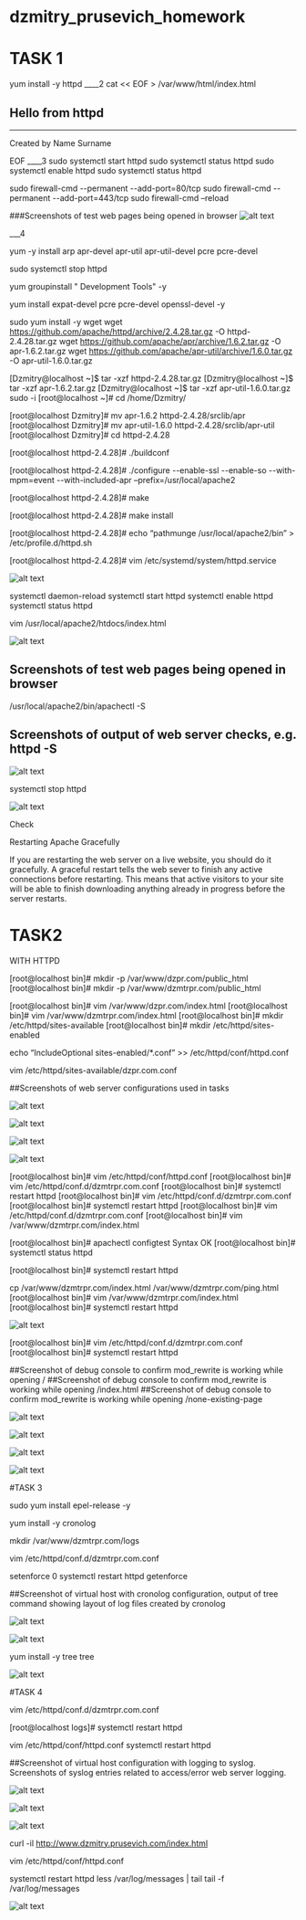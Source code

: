 # dzmitry_prusevich_homework


#                 TASK 1
yum install -y httpd
____2
 cat << EOF > /var/www/html/index.html
<h2>Hello from httpd</h2>
<hr />
<p>Created by Name Surname</p>
EOF
____3
     sudo systemctl start httpd
     sudo systemctl status httpd
     sudo systemctl enable httpd
     sudo systemctl status httpd

sudo firewall-cmd --permanent --add-port=80/tcp
sudo firewall-cmd --permanent --add-port=443/tcp
sudo firewall-cmd –reload


###Screenshots of test web pages being opened in browser
![alt text][logo]

[logo]:https://github.com/Dzmitry-Prusevich/dzmitry_prusevich_homework/blob/apache_day1/1.jpg




___4

yum -y install arp apr-devel apr-util apr-util-devel pcre pcre-devel

sudo systemctl stop httpd

yum groupinstall " Development Tools"  -y

yum install expat-devel pcre pcre-devel openssl-devel -y

sudo yum install -y wget
wget https://github.com/apache/httpd/archive/2.4.28.tar.gz -O httpd-2.4.28.tar.gz
wget https://github.com/apache/apr/archive/1.6.2.tar.gz -O apr-1.6.2.tar.gz
wget https://github.com/apache/apr-util/archive/1.6.0.tar.gz -O apr-util-1.6.0.tar.gz

[Dzmitry@localhost ~]$ tar -xzf httpd-2.4.28.tar.gz
[Dzmitry@localhost ~]$ tar -xzf apr-1.6.2.tar.gz
[Dzmitry@localhost ~]$ tar -xzf apr-util-1.6.0.tar.gz
sudo -i
[root@localhost ~]# cd /home/Dzmitry/


[root@localhost Dzmitry]# mv apr-1.6.2 httpd-2.4.28/srclib/apr
[root@localhost Dzmitry]# mv apr-util-1.6.0 httpd-2.4.28/srclib/apr-util
[root@localhost Dzmitry]# cd httpd-2.4.28


[root@localhost httpd-2.4.28]# ./buildconf

[root@localhost httpd-2.4.28]# ./configure --enable-ssl --enable-so --with-mpm=event --with-included-apr –prefix=/usr/local/apache2

[root@localhost httpd-2.4.28]# make

[root@localhost httpd-2.4.28]# make install


[root@localhost httpd-2.4.28]# echo “pathmunge /usr/local/apache2/bin” > /etc/profile.d/httpd.sh

[root@localhost httpd-2.4.28]# vim /etc/systemd/system/httpd.service


![alt text][logo]

[logo]:https://github.com/Dzmitry-Prusevich/dzmitry_prusevich_homework/blob/apache_day1/2.jpg




systemctl daemon-reload
systemctl start httpd
systemctl enable httpd
systemctl status httpd




vim /usr/local/apache2/htdocs/index.html

![alt text][logo]

[logo]:https://github.com/Dzmitry-Prusevich/dzmitry_prusevich_homework/blob/apache_day1/3.jpg
## Screenshots of test web pages being opened in browser





/usr/local/apache2/bin/apachectl -S


##  Screenshots of output of web server checks, e.g. httpd -S

![alt text][logo]

[logo]:https://github.com/Dzmitry-Prusevich/dzmitry_prusevich_homework/blob/apache_day1/4.jpg

systemctl stop httpd

![alt text][logo]

[logo]:https://github.com/Dzmitry-Prusevich/dzmitry_prusevich_homework/blob/apache_day1/5.jpg




Check

Restarting Apache Gracefully

If you are restarting the web server on a live website, you should do it gracefully.
A graceful restart tells the web sever to finish any active connections before restarting. This means that active visitors to your site will be able to finish downloading anything already in progress before the server restarts.



#					TASK2


WITH HTTPD

[root@localhost bin]# mkdir -p /var/www/dzpr.com/public_html
[root@localhost bin]# mkdir -p /var/www/dzmtrpr.com/public_html

[root@localhost bin]# vim /var/www/dzpr.com/index.html
[root@localhost bin]# vim /var/www/dzmtrpr.com/index.html
[root@localhost bin]# mkdir /etc/httpd/sites-available
[root@localhost bin]# mkdir /etc/httpd/sites-enabled

echo “IncludeOptional sites-enabled/*.conf” >> /etc/httpd/conf/httpd.conf

vim /etc/httpd/sites-available/dzpr.com.conf


##Screenshots of web server configurations used in tasks

![alt text][logo]

[logo]:https://github.com/Dzmitry-Prusevich/dzmitry_prusevich_homework/blob/apache_day1/2_1.jpg


![alt text][logo]

[logo]:https://github.com/Dzmitry-Prusevich/dzmitry_prusevich_homework/blob/apache_day1/2_2.jpg


![alt text][logo]

[logo]:https://github.com/Dzmitry-Prusevich/dzmitry_prusevich_homework/blob/apache_day1/2_3.jpg






![alt text][logo]

[logo]:https://github.com/Dzmitry-Prusevich/dzmitry_prusevich_homework/blob/apache_day1/2_4.jpg



[root@localhost bin]# vim /etc/httpd/conf/httpd.conf
[root@localhost bin]# vim /etc/httpd/conf.d/dzmtrpr.com.conf
[root@localhost bin]# systemctl restart httpd
[root@localhost bin]# vim /etc/httpd/conf.d/dzmtrpr.com.conf
[root@localhost bin]# systemctl restart httpd
[root@localhost bin]# vim /etc/httpd/conf.d/dzmtrpr.com.conf
[root@localhost bin]# vim /var/www/dzmtrpr.com/index.html


[root@localhost bin]# apachectl configtest
Syntax OK
[root@localhost bin]# systemctl status httpd

[root@localhost bin]# systemctl restart httpd

cp /var/www/dzmtrpr.com/index.html /var/www/dzmtrpr.com/ping.html
[root@localhost bin]# vim /var/www/dzmtrpr.com/index.html
[root@localhost bin]# systemctl restart httpd


![alt text][logo]

[logo]:https://github.com/Dzmitry-Prusevich/dzmitry_prusevich_homework/blob/apache_day1/2_5.jpg




[root@localhost bin]# vim /etc/httpd/conf.d/dzmtrpr.com.conf
[root@localhost bin]# systemctl restart httpd

##Screenshot of debug console to confirm mod_rewrite is working while opening /
##Screenshot of debug console to confirm mod_rewrite is working while opening /index.html
##Screenshot of debug console to confirm mod_rewrite is working while opening /none-existing-page

![alt text][logo]

[logo]:https://github.com/Dzmitry-Prusevich/dzmitry_prusevich_homework/blob/apache_day1/3_1.jpg


![alt text][logo]

[logo]:https://github.com/Dzmitry-Prusevich/dzmitry_prusevich_homework/blob/apache_day1/3_2.jpg




![alt text][logo]

[logo]:https://github.com/Dzmitry-Prusevich/dzmitry_prusevich_homework/blob/apache_day1/3_3.jpg


![alt text][logo]

[logo]:https://github.com/Dzmitry-Prusevich/dzmitry_prusevich_homework/blob/apache_day1/3_4.jpg
















#TASK 3

sudo yum install epel-release -y

yum install -y cronolog

mkdir /var/www/dzmtrpr.com/logs

vim /etc/httpd/conf.d/dzmtrpr.com.conf

setenforce 0
 systemctl restart httpd
 getenforce


##Screenshot of virtual host with cronolog configuration, output of tree command showing layout of log files created by cronolog

![alt text][logo]

[logo]:https://github.com/Dzmitry-Prusevich/dzmitry_prusevich_homework/blob/apache_day1/4_1.jpg


![alt text][logo]

[logo]:https://github.com/Dzmitry-Prusevich/dzmitry_prusevich_homework/blob/apache_day1/4_2.jpg



yum install -y tree
tree

![alt text][logo]

[logo]:https://github.com/Dzmitry-Prusevich/dzmitry_prusevich_homework/blob/apache_day1/4_3.jpg




#TASK 4


vim /etc/httpd/conf.d/dzmtrpr.com.conf

[root@localhost logs]# systemctl restart httpd


vim /etc/httpd/conf/httpd.conf
systemctl restart httpd

##Screenshot of virtual host configuration with logging to syslog. Screenshots of syslog entries related to access/error web server logging.

![alt text][logo]

[logo]:https://github.com/Dzmitry-Prusevich/dzmitry_prusevich_homework/blob/apache_day1/5_1.jpg



![alt text][logo]

[logo]:https://github.com/Dzmitry-Prusevich/dzmitry_prusevich_homework/blob/apache_day1/5_2.jpg


![alt text][logo]

[logo]:https://github.com/Dzmitry-Prusevich/dzmitry_prusevich_homework/blob/apache_day1/5_3.jpg

curl -il http://www.dzmitry.prusevich.com/index.html

 vim /etc/httpd/conf/httpd.conf

systemctl restart httpd
less /var/log/messages | tail
tail -f  /var/log/messages

![alt text][logo]

[logo]:https://github.com/Dzmitry-Prusevich/dzmitry_prusevich_homework/blob/apache_day1/5_4.jpg


